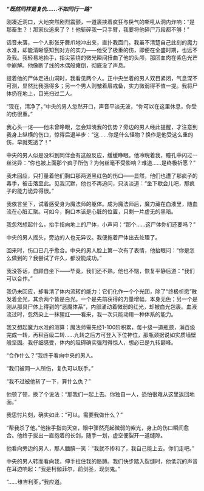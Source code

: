 ***“既然同样是复仇……不如同行一路”***
 
刚凑近洞口，大地突然剧烈震颤，一道裹挟着疯狂与戾气的嘶吼从洞内炸响：“是那畜生？！那家伙追来了？！他斩碎我一只手臂，我要将他碎尸万段都不够！”
 
话音未落，一个人影张牙舞爪地冲出来，直扑我面门。我虽不清楚自己此刻的魔力水准，却能清晰感知到对方的实力——他受了极重的伤，即便在全盛时期，也远不及我。我轻易地抬手，指尖萦绕的微光瞬间扭曲了他的头颅，那团血肉在紫色光芒中崩解。他像断了线的木偶般瘫倒，彻底没了声息。
 
提着他的尸体走进山洞时，我看见两个人。正中央坐着的男人双目紧闭，气息深不可测，显然比我强得多；另一个男人则皱着眉戒备，实力微弱得不值一提。我将尸体扔在地上，目光扫过二人。
 
“现在，清净了。”中央的男人忽然开口，声音平淡无波，“你可以在这里休息，你受的伤很重。”
 
我心头一诧——他未曾睁眼，怎会知晓我的伤势？旁边的男人经此提醒，才注意到我身上纵横的伤口，惊得后退半步：“这……你是什么怪物？换作是他受这么重的伤，早就死透了！”
 
中央的男人似是没料到同伴会有这般反应，缓缓睁眼。他冷睨着我，瞳孔中闪过一丝诧异：“你也被上面那个疯子所伤？为何丝毫不受影响？难道……是终极祈愿？”
 
我未回应，只打量着他们胸口那两道黑红色的伤口——显然，他们也遭了那疯子的毒手，被击落至此。见我沉默，他也不再追问，只淡淡道：“坐下歇会儿吧，那疯子的能力诡异得很。”
 
我依言坐下，试着感受身为魔法师的躯体。成为魔法师后，魔力藏在血液里，随血流在心脏汇聚。可如今，胸口本该是心脏的位置，只剩一片虚无的黑暗。
 
我忽然想起什么，抬手指向地上的尸体，小声问：“那个……这尸体你们还要吗？”
 
中央的男人摇头，旁边的人也无异议。我便拖着尸体出去处理了。
 
回来时，伤口已几乎愈合。中央的男人脸上第一次有了表情，他抬眼问：“你是怎么做到的？我尝试了许久，都没能成功。”
 
我没答话，自顾自坐下——毕竟，我们还不熟。他也不恼，恢复平静后道：“我们可以合作。”
 
我仍未回应，却看清了体内流转的能力：它们化作一个个光团，除了“终极祈愿”散发着金光，其余两个皆是白光。一个是先前获得的力量增幅，本身无色；另一个是刚从那具尸体上得到的“恶魔体系”，内部涌动着微弱的红光，却被白光包裹。血液流过时，忽然染上一抹猩红——看来，我一次只能动用一种体系的能力。
 
我又想起魔力水准的测算：魔法师需先经1-100阶积累，每十级一道瓶颈，满百级完成一转，再积百级二转……九转之后方可登入下位神位，那瓶颈据说如实质墙壁般坚固。我仔细感受，体内的阻碍确实强烈得惊人，想必已是九转巅峰。
 
“合作什么？”我终于看向中央的男人。
 
“我们被同一人所伤，复仇可以联手。”
 
“我不过被他斩了一下，算什么仇？”
 
他顿了顿，换了个说法：“那我们一起上去。你独自一人，恐怕很难从这里返回地面。”
 
我思忖片刻，确实如此：“可以。需要我做什么？”
 
“帮我杀了他。”他抬手指向天空，眼中骤然亮起微弱的紫光，身上的伤口瞬间愈合。他终于拔出一直抱着的长剑，随手一划，虚空便裂开一道缝隙。
 
他看向旁边的男人，那人腼腆一笑：“我就不掺和了，我自己能上去。你们走吧。”
 
中央的男人转而看向我，伸手拉住我的胳膊。我们快步踏入裂缝时，他低沉的声音在耳边响起：“我是柯伽菲尔，前剑圣，现剑鬼。”
 
“……维吉利亚。”我应道。